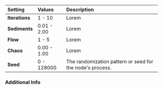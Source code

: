 | Setting        | Values      | Description |
| :------------- | :---------- | :---------- |
| **Iterations** | 1 - 10      | Lorem |
| **Sediments**  | 0.01 - 2.00 | Lorem |
| **Flow**       | 1 - 5       | Lorem |
| **Chaos**      | 0.00 - 1.00 | Lorem |
| **Seed**       | 0 - 128000  | The randomization pattern or seed for the node's process. |

### Additional Info


